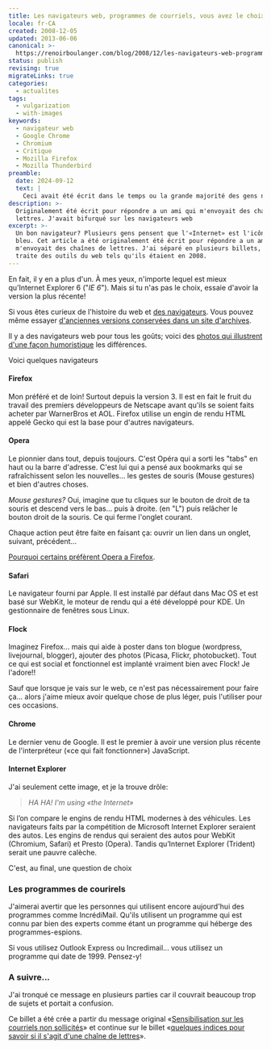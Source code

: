 ```yaml
---
title: Les navigateurs web, programmes de courriels, vous avez le choix!
locale: fr-CA
created: 2008-12-05
updated: 2013-06-06
canonical: >-
  https://renoirboulanger.com/blog/2008/12/les-navigateurs-web-programmes-de-courriels-vous-avez-le-choix/
status: publish
revising: true
migrateLinks: true
categories:
  - actualites
tags:
  - vulgarization
  - with-images
keywords:
  - navigateur web
  - Google Chrome
  - Chromium
  - Critique
  - Mozilla Firefox
  - Mozilla Thunderbird
preamble:
  date: 2024-09-12
  text: |
    Ceci avait été écrit dans le temps ou la grande majorité des gens n’avaient qu'un ordinateur personel à la maison, et il s’agissait rarement d’un produit de Apple. Une époque où Microsoft profitait de son monopole car il fournissait son fournisseur pré-installé par défaut sur chaque ordinateur avec l'étiquette "Internet". Les gens allaient donc *sur l’Internet*.
description: >-
  Originalement été écrit pour répondre a un ami qui m'envoyait des chaînes de
  lettres. J'avait bifurqué sur les navigateurs web
excerpt: >-
  Un bon navigateur? Plusieurs gens pensent que l'«Internet» est l'icône 'e' en
  bleu. Cet article a été originalement été écrit pour répondre a un ami qui
  m'envoyait des chaînes de lettres. J'ai séparé en plusieurs billets, celui-ci
  traite des outils du web tels qu'ils étaient en 2008.
---
```

<!--
migrateLinks:
  external: 4
  waybackMachine:
  - virtuelvis.com
  - www.livinginternet.com
  - browsers.evolt.org
  - www.ghacks.net
-->

En fait, il y en a plus d'un. À mes yeux, n'importe lequel est mieux qu’Internet
Explorer 6 ("_IE 6_"). Mais si tu n'as pas le choix, essaie d'avoir la version
la plus récente!

Si vous êtes curieux de l'histoire du web et [des navigateurs][0]. Vous pouvez
même essayer [d'anciennes versions conservées dans un site d'archives][1].

Il y a des navigateurs web pour tous les goûts; voici des [photos qui illustrent
d'une façon humoristique][2] les différences.

Voici quelques navigateurs

#### Firefox

Mon préféré et de loin! Surtout depuis la version 3\. Il est en fait le fruit du
travail des premiers développeurs de Netscape avant qu'ils se soient faits
acheter par WarnerBros et AOL. Firefox utilise un engin de rendu HTML appelé
Gecko qui est la base pour d'autres navigateurs.

#### Opera

Le pionnier dans tout, depuis toujours. C'est Opéra qui a sorti les "tabs" en
haut ou la barre d'adresse. C'est lui qui a pensé aux bookmarks qui se
rafraîchissent selon les nouvelles... les gestes de souris (Mouse gestures) et
bien d'autres choses.

_Mouse gestures?_ Oui, imagine que tu cliques sur le bouton de droit de ta
souris et descend vers le bas... puis à droite. (en "L") puis relâcher le bouton
droit de la souris. Ce qui ferme l'onglet courant.

Chaque action peut être faite en faisant ça: ouvrir un lien dans un onglet,
suivant, précédent...

[Pourquoi certains préfèrent Opera a Firefox][3].

#### Safari

Le navigateur fourni par Apple. Il est installé par défaut dans Mac OS et est
basé sur WebKit, le moteur de rendu qui a été développé pour KDE. Un
gestionnaire de fenêtres sous Linux.

#### Flock

Imaginez Firefox... mais qui aide à poster dans ton blogue (wordpress,
livejournal, blogger), ajouter des photos (Picasa, Flickr, photobucket). Tout ce
qui est social et fonctionnel est implanté vraiment bien avec Flock! Je
l'adore!!

Sauf que lorsque je vais sur le web, ce n'est pas nécessairement pour faire
ça... alors j'aime mieux avoir quelque chose de plus léger, puis l'utiliser pour
ces occasions.

#### Chrome

Le dernier venu de Google. Il est le premier à avoir une version plus récente de
l'interpréteur («ce qui fait fonctionner») JavaScript.

#### Internet Explorer

J'ai seulement cette image, et je la trouve drôle:

<app-image src="~/assets/content/blog/2008/12/fccc309ec7c1e08ed41d710bf5c9d2fa804934ed.jpg" alt="Vieille photo style époque victorienne avec deux hommes avec chapeaux haut de forme sur une calèche avec entête: Microsoft Internet Explorer." figcaption=" ">

<blockquote class="sr-only"><em lang="en">HA HA! I'm using «the Internet»</em></blockquote>

Si l’on compare le engins de rendu HTML modernes à des véhicules. Les
navigateurs faits par la compétition de Microsoft Internet Explorer seraient des
autos. Les engins de rendus qui seraient des autos pour WebKit (Chromium,
Safari) et Presto (Opera). Tandis qu’Internet Explorer (Trident) serait une
pauvre calèche.

</app-image>

C'est, au final, une question de choix

### Les programmes de courirels

J'aimerai avertir que les personnes qui utilisent encore aujourd'hui des
programmes comme IncrédiMail. Qu'ils utilisent un programme qui est connu par
bien des experts comme étant un programme qui héberge des programmes-espions.

Si vous utilisez Outlook Express ou Incredimail... vous utilisez un programme
qui date de 1999. Pensez-y!

### A suivre...

J'ai tronqué ce message en plusieurs parties car il couvrait beaucoup trop de
sujets et portait a confusion.

Ce billet a été crée a partir du message original «[Sensibilisation sur les
courriels non sollicités][4]» et continue sur le billet «[quelques indices pour
savoir si il s'agit d'une chaîne de lettres][5]».


[0]: http://www.livinginternet.com/w/wi_browse.htm
[1]: http://browsers.evolt.org/
[2]: https://www.ghacks.net/2007/09/27/firefox-vs-opera-vs-internet-explorer/
[3]: http://virtuelvis.com/archives/2004/11/opera-over-firefox
[4]: /blog/2008/12/sensibilisation-sur-les-courriels-non-sollicites/
[5]:
  /blog/2008/12/quelques-indices-pour-savoir-si-un-message-courriel-est-une-chaine-de-lettre/
[6]: /projects
[7]: /projets/les-arnaques-sur-internet
